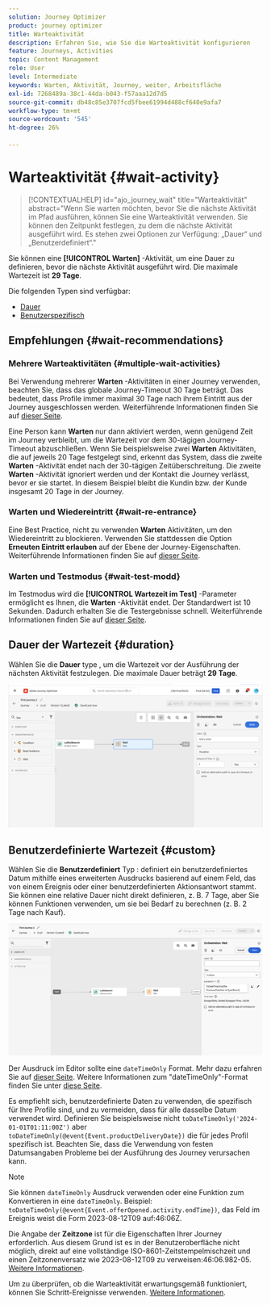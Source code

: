 ```yaml
---
solution: Journey Optimizer
product: journey optimizer
title: Warteaktivität
description: Erfahren Sie, wie Sie die Warteaktivität konfigurieren
feature: Journeys, Activities
topic: Content Management
role: User
level: Intermediate
keywords: Warten, Aktivität, Journey, weiter, Arbeitsfläche
exl-id: 7268489a-38c1-44da-b043-f57aaa12d7d5
source-git-commit: db48c85e3707fcd5fbee61994d488cf640e9afa7
workflow-type: tm+mt
source-wordcount: '545'
ht-degree: 26%

---
```


# Warteaktivität {#wait-activity}

>[!CONTEXTUALHELP]
>id="ajo_journey_wait"
>title="Warteaktivität"
>abstract="Wenn Sie warten möchten, bevor Sie die nächste Aktivität im Pfad ausführen, können Sie eine Warteaktivität verwenden. Sie können den Zeitpunkt festlegen, zu dem die nächste Aktivität ausgeführt wird. Es stehen zwei Optionen zur Verfügung: „Dauer“ und „Benutzerdefiniert“."

Sie können eine **[!UICONTROL Warten]** -Aktivität, um eine Dauer zu definieren, bevor die nächste Aktivität ausgeführt wird.  Die maximale Wartezeit ist **29 Tage**.

Die folgenden Typen sind verfügbar:

* [Dauer](#duration)
* [Benutzerspezifisch](#custom)

<!--
* [Email send time optimization](#email_send_time_optimization)
* [Fixed date](#fixed_date) 
-->

## Empfehlungen {#wait-recommendations}

### Mehrere Warteaktivitäten {#multiple-wait-activities}

Bei Verwendung mehrerer **Warten** -Aktivitäten in einer Journey verwenden, beachten Sie, dass das globale Journey-Timeout 30 Tage beträgt. Das bedeutet, dass Profile immer maximal 30 Tage nach ihrem Eintritt aus der Journey ausgeschlossen werden. Weiterführende Informationen finden Sie auf [dieser Seite](../building-journeys/journey-gs.md#global_timeout).

Eine Person kann **Warten** nur dann aktiviert werden, wenn genügend Zeit im Journey verbleibt, um die Wartezeit vor dem 30-tägigen Journey-Timeout abzuschließen. Wenn Sie beispielsweise zwei **Warten** Aktivitäten, die auf jeweils 20 Tage festgelegt sind, erkennt das System, dass die zweite **Warten** -Aktivität endet nach der 30-tägigen Zeitüberschreitung. Die zweite **Warten** -Aktivität ignoriert werden und der Kontakt die Journey verlässt, bevor er sie startet. In diesem Beispiel bleibt die Kundin bzw. der Kunde insgesamt 20 Tage in der Journey.

### Warten und Wiedereintritt {#wait-re-entrance}

Eine Best Practice, nicht zu verwenden **Warten** Aktivitäten, um den Wiedereintritt zu blockieren. Verwenden Sie stattdessen die Option **Erneuten Eintritt erlauben** auf der Ebene der Journey-Eigenschaften. Weiterführende Informationen finden Sie auf [dieser Seite](../building-journeys/journey-gs.md#entrance).

### Warten und Testmodus {#wait-test-modd}

Im Testmodus wird die **[!UICONTROL Wartezeit im Test]** -Parameter ermöglicht es Ihnen, die **Warten** -Aktivität endet. Der Standardwert ist 10 Sekunden. Dadurch erhalten Sie die Testergebnisse schnell. Weiterführende Informationen finden Sie auf [dieser Seite](../building-journeys/testing-the-journey.md).


## Dauer der Wartezeit {#duration}

Wählen Sie die **Dauer** type , um die Wartezeit vor der Ausführung der nächsten Aktivität festzulegen. Die maximale Dauer beträgt **29 Tage**.

![Definieren der Wartezeit](assets/journey55.png)

<!--
## Fixed date wait{#fixed_date}

Select the date for the execution of the next activity.

![](assets/journey56.png)

-->

## Benutzerdefinierte Wartezeit {#custom}

Wählen Sie die **Benutzerdefiniert** Typ : definiert ein benutzerdefiniertes Datum mithilfe eines erweiterten Ausdrucks basierend auf einem Feld, das von einem Ereignis oder einer benutzerdefinierten Aktionsantwort stammt. Sie können eine relative Dauer nicht direkt definieren, z. B. 7 Tage, aber Sie können Funktionen verwenden, um sie bei Bedarf zu berechnen (z. B. 2 Tage nach Kauf).

![Definieren einer benutzerdefinierten Wartezeit mit einem Ausdruck](assets/journey57.png)

Der Ausdruck im Editor sollte eine `dateTimeOnly` Format. Mehr dazu erfahren Sie auf [dieser Seite](expression/expressionadvanced.md). Weitere Informationen zum &quot;dateTimeOnly&quot;-Format finden Sie unter [diese Seite](expression/data-types.md).

Es empfiehlt sich, benutzerdefinierte Daten zu verwenden, die spezifisch für Ihre Profile sind, und zu vermeiden, dass für alle dasselbe Datum verwendet wird. Definieren Sie beispielsweise nicht `toDateTimeOnly('2024-01-01T01:11:00Z')` aber `toDateTimeOnly(@event{Event.productDeliveryDate})` die für jedes Profil spezifisch ist. Beachten Sie, dass die Verwendung von festen Datumsangaben Probleme bei der Ausführung des Journey verursachen kann.


>[!NOTE]
>
>Sie können `dateTimeOnly` Ausdruck verwenden oder eine Funktion zum Konvertieren in eine `dateTimeOnly`. Beispiel: `toDateTimeOnly(@event{Event.offerOpened.activity.endTime})`, das Feld im Ereignis weist die Form 2023-08-12T09 auf:46:06Z.
>
>Die Angabe der **Zeitzone** ist für die Eigenschaften Ihrer Journey erforderlich. Aus diesem Grund ist es in der Benutzeroberfläche nicht möglich, direkt auf eine vollständige ISO-8601-Zeitstempelmischzeit und einen Zeitzonenversatz wie 2023-08-12T09 zu verweisen:46:06.982-05. [Weitere Informationen](../building-journeys/timezone-management.md).


Um zu überprüfen, ob die Warteaktivität erwartungsgemäß funktioniert, können Sie Schritt-Ereignisse verwenden. [Weitere Informationen](../reports/query-examples.md#common-queries).

<!--## Email send time optimization{#email_send_time_optimization}

This type of wait uses a score calculated in Adobe Experience Platform. The score calculates the propensity to click or open an email in the future based on past behavior. Note that the algorithm calculating the score needs a certain amount of data to work. As a result, when it does not have enough data, the default wait time will apply. At publication time, you'll be notified that the default time applies.

>[!NOTE]
>
>The first event of your journey must have a namespace.
>
>This capability is only available after an **[!UICONTROL Email]** activity. You need to have Adobe Campaign Standard.

1. In the **[!UICONTROL Amount of time]** field, define the number of hours to consider to optimize email sending.
1. In the **[!UICONTROL Optimization type]** field, choose if the optimization should increase clicks or opens.
1. In the **[!UICONTROL Default time]** field, define the default time to wait if the predictive send time score is not available.

    >[!NOTE]
    >
    >Note that the send time score can be unavailable because there is not enough data to perform the calculation. In this case, you will be informed, at publication time, that the default time applies.

![](assets/journey57bis.png)-->

